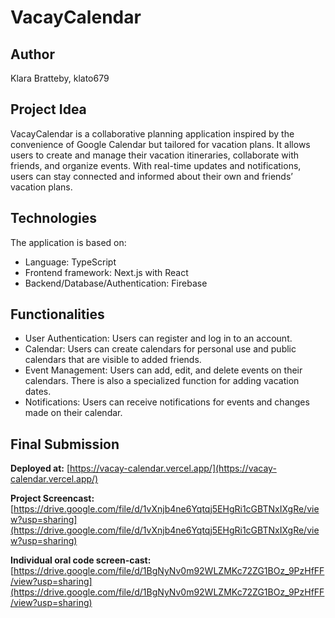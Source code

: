 # VacayCalendar

## Author

Klara Bratteby, klato679

## Project Idea

VacayCalendar is a collaborative planning application inspired by the convenience of Google Calendar but tailored for vacation plans. It allows users to create and manage their vacation itineraries, collaborate with friends, and organize events. With real-time updates and notifications, users can stay connected and informed about their own and friends’ vacation plans.

## Technologies

The application is based on:

- Language: TypeScript
- Frontend framework: Next.js with React
- Backend/Database/Authentication: Firebase

## Functionalities

- User Authentication: Users can register and log in to an account.
- Calendar: Users can create calendars for personal use and public calendars that are visible to added friends.
- Event Management: Users can add, edit, and delete events on their calendars. There is also a specialized function for adding vacation dates.
- Notifications: Users can receive notifications for events and changes made on their calendar.

## Final Submission

**Deployed at:**
[https://vacay-calendar.vercel.app/](https://vacay-calendar.vercel.app/)

**Project Screencast:**
[https://drive.google.com/file/d/1vXnjb4ne6Yqtqj5EHgRi1cGBTNxIXgRe/view?usp=sharing](https://drive.google.com/file/d/1vXnjb4ne6Yqtqj5EHgRi1cGBTNxIXgRe/view?usp=sharing)

**Individual oral code screen-cast:**
[https://drive.google.com/file/d/1BgNyNv0m92WLZMKc72ZG1BOz_9PzHfFF/view?usp=sharing](https://drive.google.com/file/d/1BgNyNv0m92WLZMKc72ZG1BOz_9PzHfFF/view?usp=sharing)
